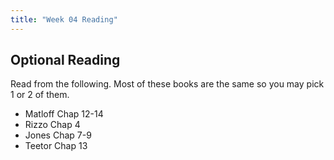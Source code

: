 ```yaml
---
title: "Week 04 Reading"
---
```





## Optional Reading

Read from the following. Most of these books are the same so you may pick 1 or 2 of them. 


- Matloff Chap 12-14
- Rizzo Chap 4
- Jones Chap 7-9
- Teetor Chap 13
